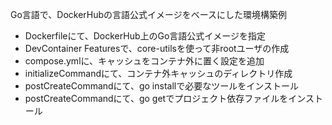 Go言語で、DockerHubの言語公式イメージをベースにした環境構築例

- Dockerfileにて、DockerHub上のGo言語公式イメージを指定
- DevContainer Featuresで、core-utilsを使って非rootユーザの作成
- compose.ymlに、キャッシュをコンテナ外に置く設定を追加
- initializeCommandにて、コンテナ外キャッシュのディレクトリ作成
- postCreateCommandにて、go installで必要なツールをインストール
- postCreateCommandにて、go getでプロジェクト依存ファイルをインストール
